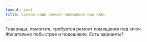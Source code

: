 ```yaml
---
layout: post 
title: Срочно надо ремонт помещения под ключ 
--- 
```

Товарищи, помогите, требуется ремонт помещения под ключ. Желательно побыстрее и подешевле. Есть варианты?